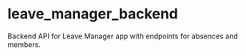 # leave_manager_backend
 Backend API for Leave Manager app with endpoints for absences and members.
